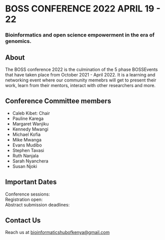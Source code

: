 # BOSS CONFERENCE 2022 APRIL 19 - 22 
### Bioinformatics and open science empowerment in the era of genomics.


## About
The BOSS conference 2022 is the culmination of the 5 phase BOSSEvents that have taken place from October 2021 - April 2022. 
It is a learning and networking event where our community memebrs will get to present their work, learn from their mentors, interact with other researchers and more.

## Conference Committee members
<ul>
<li> Caleb Kibet: Chair </li>
<li> Pauline Karega </li>
<li> Margaret Wanjiku </li>
<li> Kennedy Mwangi </li>
<li> Michael Kofia </li>
<li> Mike Mwanga </li>
<li> Evans Mudibo </li>
<li> Stephen Tavasi </li>
<li> Ruth Nanjala </li>
<li> Sarah Nyanchera </li>
<li> Susan Njoki </li>
</ul>



## Important Dates
Conference sessions:  
Registration open:  
Abstract submission deadlines: 

## Contact Us
Reach us at bioinformaticshubofkenya@gmail.com

